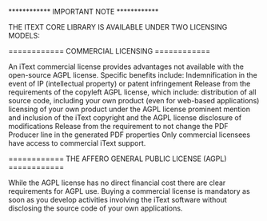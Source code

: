 ************ IMPORTANT NOTE ************

THE ITEXT CORE LIBRARY IS AVAILABLE UNDER TWO LICENSING MODELS:

============ COMMERCIAL LICENSING ============

An iText commercial license provides advantages not available with the open-source AGPL license. Specific benefits include:
Indemnification in the event of IP (intellectual property) or patent infringement
Release from the requirements of the copyleft AGPL license, which include: 
distribution of all source code, including your own product (even for web-based applications)
licensing of your own product under the AGPL license
prominent mention and inclusion of the iText copyright and the AGPL license
disclosure of modifications Release from the requirement to not change the PDF Producer line in the generated PDF properties
Only commercial licensees have access to commercial iText support.

============ THE AFFERO GENERAL PUBLIC LICENSE (AGPL) ============

While the AGPL license has no direct financial cost there are clear requirements for AGPL use. Buying a commercial license is mandatory as soon as you develop activities involving the iText software without disclosing the source code of your own applications.
